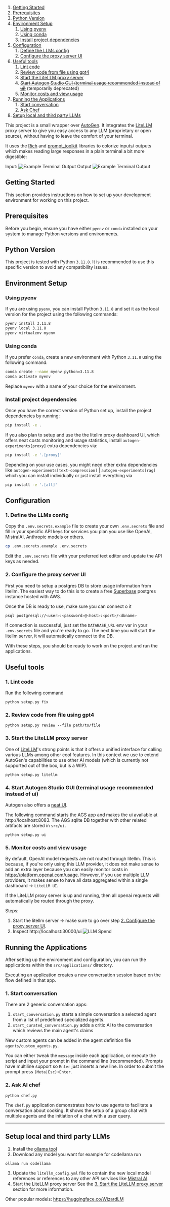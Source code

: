 1. [Getting Started](#getting-started)
2. [Prerequisites](#prerequisites)
3. [Python Version](#python-version)
4. [Environment Setup](#environment-setup)
    1. [Using pyenv](#using-pyenv)
    2. [Using conda](#using-conda)
    3. [Install project dependencies](#install-project-dependencies)
5. [Configuration](#configuration)
    1. [Define the LLMs config](#1-define-the-llms-config)
    2. [Configure the proxy server UI](#2-configure-the-proxy-server-ui)
6. [Useful tools](#useful-tools)
    1. [Lint code](#1-lint-code)
    2. [Review code from file using gpt4](#2-review-code-from-file-using-gpt4)
    3. [Start the LiteLLM proxy server](#3-start-the-litellm-proxy-server)
    4. ~~[Start Autogen Studio GUI (terminal usage recommended instead of ui)](#4-start-autogen-studio-gui-terminal-usage-recommended-instead-of-ui)~~ (temporarily deprecated)
    5. [Monitor costs and view usage](#5-monitor-costs-and-view-usage)
7. [Running the Applications](#running-the-applications)
    1. [Start conversation](#1-start-conversation)
    2. [Ask Chef](#2-ask-ai-chef)
9. [Setup local and third party LLMs](#setup-local-and-third-party-llms)

This project is a small wrapper over [AutoGen](https://github.com/microsoft/autogen). It integrates the [LiteLLM](https://github.com/BerriAI/litellm) proxy server to give you easy access to any LLM (proprietary or open source), without having to leave the comfort of your terminal.

It uses the [Rich](https://github.com/Textualize/rich) and [prompt_toolkit](https://github.com/prompt-toolkit/python-prompt-toolkit) libraries to colorize inputs/ outputs which makes reading large responses in a plain terminal a bit more digestible:

Input:
![Example Terminal Output](docs/llm_terminal_input.jpg)
Output
![Example Terminal Output](docs/llm_terminal_response.jpg)

## Getting Started

This section provides instructions on how to set up your development environment for working on this project.

## Prerequisites

Before you begin, ensure you have either `pyenv` or `conda` installed on your system to manage Python versions and environments.

## Python Version

This project is tested with Python `3.11.8`. It is recommended to use this specific version to avoid any compatibility issues.

## Environment Setup

### Using pyenv

If you are using `pyenv`, you can install Python `3.11.8` and set it as the local version for the project using the following commands:

```sh
pyenv install 3.11.8
pyenv local 3.11.8
pyenv virtualenv myenv
```

### Using conda

If you prefer `conda`, create a new environment with Python `3.11.8` using the following command:

```sh
conda create --name myenv python=3.11.8
conda activate myenv
```

Replace `myenv` with a name of your choice for the environment.

### Install project dependencies

Once you have the correct version of Python set up, install the project dependencies by running:

```sh
pip install -e .
```

If you also plan to setup and use the the litellm proxy dashboard UI, which offers neat costs monitoring and usage statistics, install `autogen-experiments[proxy]` extra dependencies via:
```sh
pip install -e '.[proxy]'
```

Depending on your use cases, you might need other extra dependencies like `autogen-experiments[text-compression]` | `autogen-experiments[rag]` which you can install individually or just install everything via
```sh
pip install -e '.[all]'
```

## Configuration

### 1. Define the LLMs config
Copy the `.env.secrets.example` file to create your own `.env.secrets` file and fill in your specific API keys for services you plan you use like OpenAI, MistralAI, Anthropic models or others.

```sh
cp .env.secrets.example .env.secrets
```

Edit the `.env.secrets` file with your preferred text editor and update the API keys as needed.

### 2. Configure the proxy server UI
First you need to setup a postgres DB to store usage information from litellm. The easiest way to do this is to create a free [Superbase](https://supabase.com/) postgres instance hosted with AWS.

Once the DB is ready to use, make sure you can connect o it

```sh
psql postgresql://<user>:<password>@<host>:<port>/<dbname>
```

If connection is successful, just set the `DATABASE_URL` env var in your `.env.secrets` file and you're ready to go. The next time you will start the litellm server, it will automatically connect to the DB.

With these steps, you should be ready to work on the project and run the applications.

## Useful tools
### 1. Lint code
Run the following command
```
python setup.py fix
```
### 2. Review code from file using gpt4
```
python setup.py review --file path/to/file
```
### 3. Start the LiteLLM proxy server
One of [LiteLLM](https://litellm.vercel.app/docs/)'s strong points is that it offers a unified interface for calling various LLMs among other cool features.
In this context we use to extend AutoGen's capabilities to use other AI models (which is currently not supported out of the box, but is a WIP).
```
python setup.py litellm
```

### 4. Start Autogen Studio GUI (terminal usage recommended instead of ui)
Autogen also offers a [neat UI](https://github.com/microsoft/autogen/tree/main/samples/apps/autogen-studio).

The following command starts the AGS app and makes the ui available at http://localhost:8083.
The AGS sqlite DB together with other related artifacts are stored in `src/ui`.

```
python setup.py ui
```

### 5. Monitor costs and view usage
By default, OpenAI model requests are not routed through litellm. This is because, if you're only using this LLM provider, it does not make sense to add an extra layer because you can easily monitor costs in https://platform.openai.com/usage.
However, if you use multiple LLM providers, it makes sense to have all data aggregated within a single dashboard -> `LiteLLM UI`.

If the LiteLLM proxy server is up and running, then all openai requests will automatically be routed through the proxy.

Steps:
1. Start the litellm server -> make sure to go over step [2. Configure the proxy server UI](#2-configure-the-proxy-server-ui).
2. Inspect http://localhost:30000/ui
![LLM Spend](docs/llm_costs_dashboard.jpg)

## Running the Applications

After setting up the environment and configuration, you can run the applications within the `src/applications/` directory.


Executing an application creates a new conversation session based on the flow defined in that app.

### 1. Start conversation

There are 2 generic conversation apps:
1. `start_conversation.py` starts a simple conversation a selected agent from a list of predefined specialized agents.
2. `start_curated_conversation.py` adds a critic AI to the conversation which reviews the main agent's claims

New custom agents can be added in the agent definition file `agents/custom_agents.py`.


You can either tweak the `message` inside each application, or execute the script and input your prompt in the command line (recommended).
Prompts have multiline support so `Enter` just inserts a new line. In order to submit the prompt press `(Meta|Esc)+Enter`.

### 2. Ask AI chef
```
python chef.py
```

The `chef.py` application demonstrates how to use agents to facilitate a conversation about cooking. It shows the setup of a group chat with multiple agents and the initiation of a chat with a user query.

---

## Setup local and third party LLMs

1. Install the [ollama tool](https://github.com/jmorganca/ollama)
2. Download any model you want for example for codellama run
```
ollama run codellama
```
3. Update the `litellm_config.yml` file to contain the new local model references or references to any other API services like [Mistral AI](https://mistral.ai/).
4. Start the LiteLLM proxy server 
See the [3. Start the LiteLLM proxy server](#3-start-the-litellm-proxy-server) section for more information.

Other popular models: https://huggingface.co/WizardLM